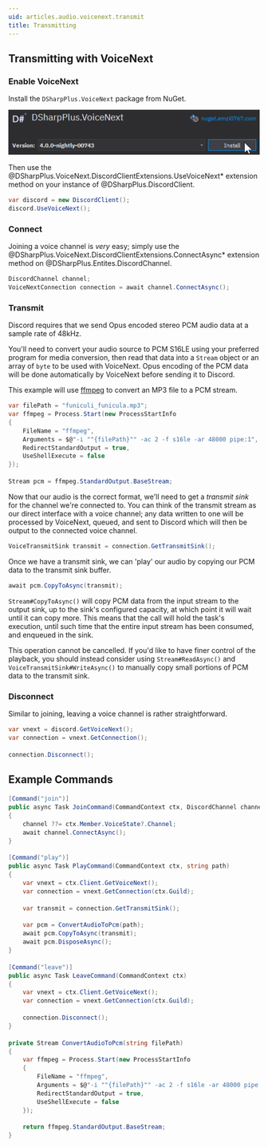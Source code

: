 ```yaml
---
uid: articles.audio.voicenext.transmit
title: Transmitting
---
```


## Transmitting with VoiceNext

### Enable VoiceNext
Install the `DSharpPlus.VoiceNext` package from NuGet.

![NuGet Package Manager][0]

Then use the @DSharpPlus.VoiceNext.DiscordClientExtensions.UseVoiceNext* extension method on your instance of
@DSharpPlus.DiscordClient.
```cs
var discord = new DiscordClient();
discord.UseVoiceNext();
```

### Connect
Joining a voice channel is *very* easy; simply use the @DSharpPlus.VoiceNext.DiscordClientExtensions.ConnectAsync*
extension method on @DSharpPlus.Entites.DiscordChannel.
```cs
DiscordChannel channel;
VoiceNextConnection connection = await channel.ConnectAsync();
```

### Transmit
Discord requires that we send Opus encoded stereo PCM audio data at a sample rate of 48kHz.

You'll need to convert your audio source to PCM S16LE using your preferred program for media conversion, then read that
data into a `Stream` object or an array of `byte` to be used with VoiceNext. Opus encoding of the PCM data will be done
automatically by VoiceNext before sending it to Discord.

This example will use [ffmpeg][1] to convert an MP3 file to a PCM stream.
```cs
var filePath = "funiculi_funicula.mp3";
var ffmpeg = Process.Start(new ProcessStartInfo
{
    FileName = "ffmpeg",
    Arguments = $@"-i ""{filePath}"" -ac 2 -f s16le -ar 48000 pipe:1",
    RedirectStandardOutput = true,
    UseShellExecute = false
});

Stream pcm = ffmpeg.StandardOutput.BaseStream;
```

Now that our audio is the correct format, we'll need to get a *transmit sink* for the channel we're connected to. You
can think of the transmit stream as our direct interface with a voice channel; any data written to one will be processed
by VoiceNext, queued, and sent to Discord which will then be output to the connected voice channel.
```cs
VoiceTransmitSink transmit = connection.GetTransmitSink();
```

Once we have a transmit sink, we can 'play' our audio by copying our PCM data to the transmit sink buffer.
```cs
await pcm.CopyToAsync(transmit);
```

`Stream#CopyToAsync()` will copy PCM data from the input stream to the output sink, up to the sink's configured
capacity, at which point it will wait until it can copy more. This means that the call will hold the task's execution,
until such time that the entire input stream has been consumed, and enqueued in the sink.

This operation cannot be cancelled. If you'd like to have finer control of the playback, you should instead consider
using `Stream#ReadAsync()` and `VoiceTransmitSink#WriteAsync()` to manually copy small portions of PCM data to the
transmit sink.

### Disconnect
Similar to joining, leaving a voice channel is rather straightforward.
```cs
var vnext = discord.GetVoiceNext();
var connection = vnext.GetConnection();

connection.Disconnect();
```

## Example Commands
```cs
[Command("join")]
public async Task JoinCommand(CommandContext ctx, DiscordChannel channel = null)
{
    channel ??= ctx.Member.VoiceState?.Channel;
    await channel.ConnectAsync();
}

[Command("play")]
public async Task PlayCommand(CommandContext ctx, string path)
{
    var vnext = ctx.Client.GetVoiceNext();
    var connection = vnext.GetConnection(ctx.Guild);

    var transmit = connection.GetTransmitSink();
	
    var pcm = ConvertAudioToPcm(path);
    await pcm.CopyToAsync(transmit);
    await pcm.DisposeAsync();
}

[Command("leave")]
public async Task LeaveCommand(CommandContext ctx)
{
    var vnext = ctx.Client.GetVoiceNext();
    var connection = vnext.GetConnection(ctx.Guild);

    connection.Disconnect();
}

private Stream ConvertAudioToPcm(string filePath)
{
    var ffmpeg = Process.Start(new ProcessStartInfo
    {
        FileName = "ffmpeg",
        Arguments = $@"-i ""{filePath}"" -ac 2 -f s16le -ar 48000 pipe:1",
        RedirectStandardOutput = true,
        UseShellExecute = false
    });

    return ffmpeg.StandardOutput.BaseStream;
}
```

<!-- LINKS -->
[0]:  ../../../images/voicenext_transmit_01.png
[1]:  https://ffmpeg.org/about.html